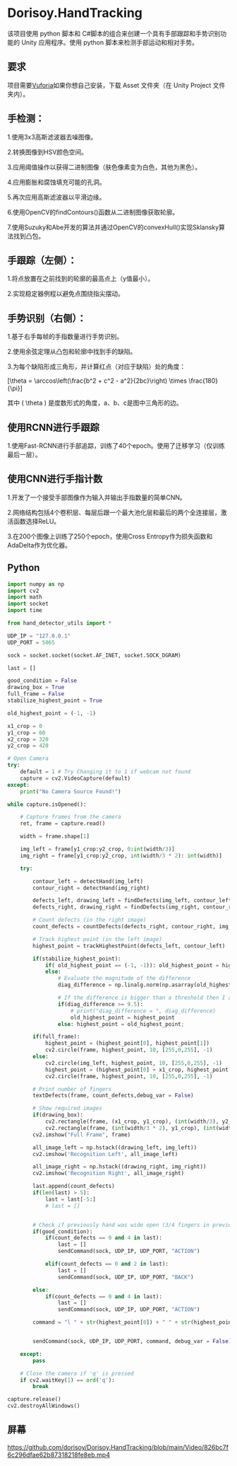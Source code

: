 # Dorisoy.HandTracking

该项目使用 python 脚本和 C#脚本的组合来创建一个具有手部跟踪和手势识别功能的 Unity 应用程序。使用 python 脚本来检测手部运动和相对手势。

## 要求

项目需要[Vuforia](https://developer.vuforia.com/)如果你想自己安装，下载 Asset 文件夹（在 Unity Project 文件夹内）。

## 手检测：

1.使用3x3高斯滤波器去噪图像。

2.转换图像到HSV颜色空间。

3.应用阈值操作以获得二进制图像（肤色像素变为白色，其他为黑色）。

4.应用膨胀和腐蚀填充可能的孔洞。

5.再次应用高斯滤波器以平滑边缘。

6.使用OpenCV的findContours()函数从二进制图像获取轮廓。

7.使用Suzuky和Abe开发的算法并通过OpenCV的convexHull()实现Sklansky算法找到凸包。

## 手跟踪（左侧）：

1.将点放置在之前找到的轮廓的最高点上（y值最小）。

2.实现稳定器例程以避免点围绕指尖摆动。

## 手势识别（右侧）：

1.基于右手每帧的手指数量进行手势识别。

2.使用余弦定理从凸包和轮廓中找到手的缺陷。

3.为每个缺陷形成三角形，并计算红点（对应于缺陷）处的角度：


[\theta = \arccos\left(\frac{b^2 + c^2 - a^2}{2bc}\right) \times \frac{180}{\pi}]

其中 ( \theta ) 是度数形式的角度，a、b、c是图中三角形的边。


## 使用RCNN进行手跟踪

1.使用Fast-RCNN进行手部追踪，训练了40个epoch。使用了迁移学习（仅训练最后一层）。

## 使用CNN进行手指计数

1.开发了一个接受手部图像作为输入并输出手指数量的简单CNN。

2.网络结构包括4个卷积层、每层后跟一个最大池化层和最后的两个全连接层，激活函数选择ReLU。

3.在200个图像上训练了250个epoch，使用Cross Entropy作为损失函数和AdaDelta作为优化器。


## Python

```python
import numpy as np
import cv2
import math
import socket
import time

from hand_detector_utils import *

UDP_IP = "127.0.0.1"
UDP_PORT = 5065

sock = socket.socket(socket.AF_INET, socket.SOCK_DGRAM)

last = []

good_condition = False
drawing_box = True
full_frame = False
stabilize_highest_point = True

old_highest_point = (-1, -1)

x1_crop = 0
y1_crop = 60
x2_crop = 320
y2_crop = 420

# Open Camera
try:
    default = 1 # Try Changing it to 1 if webcam not found
    capture = cv2.VideoCapture(default)
except:
    print("No Camera Source Found!")

while capture.isOpened():

    # Capture frames from the camera
    ret, frame = capture.read()

    width = frame.shape[1]

    img_left = frame[y1_crop:y2_crop, 0:int(width/3)]
    img_right = frame[y1_crop:y2_crop, int(width/3 * 2): int(width)]

    try:

        contour_left = detectHand(img_left)
        contour_right = detectHand(img_right)

        defects_left, drawing_left = findDefects(img_left, contour_left)
        defects_right, drawing_right = findDefects(img_right, contour_right)

        # Count defects (in the right image)
        count_defects = countDefects(defects_right, contour_right, img_right)

        # Track highest point (in the left image)
        highest_point = trackHighestPoint(defects_left, contour_left)

        if(stabilize_highest_point):
            if( old_highest_point == (-1, -1)): old_highest_point = highest_point
            else:
                # Evaluate the magnitude of the difference
                diag_difference = np.linalg.norm(np.asarray(old_highest_point) - np.asarray(highest_point))

                # If the difference is bigger than a threshold then I actually moved my finger
                if(diag_difference >= 9.5):
                    # print("diag_difference = ", diag_difference)
                    old_highest_point = highest_point
                else: highest_point = old_highest_point;

        if(full_frame):
            highest_point = (highest_point[0], highest_point[1])
            cv2.circle(frame, highest_point, 10, [255,0,255], -1)
        else:
            cv2.circle(img_left, highest_point, 10, [255,0,255], -1)
            highest_point = (highest_point[0] + x1_crop, highest_point[1] + y1_crop)
            cv2.circle(frame, highest_point, 10, [255,0,255], -1)

        # Print number of fingers
        textDefects(frame, count_defects,debug_var = False)

        # Show required images
        if(drawing_box):
            cv2.rectangle(frame, (x1_crop, y1_crop), (int(width/3), y2_crop),(0,0,255), 1)
            cv2.rectangle(frame, (int(width/3 * 2), y1_crop), (int(width), y2_crop),(0,0,255), 1)
        cv2.imshow("Full Frame", frame)

        all_image_left = np.hstack((drawing_left, img_left))
        cv2.imshow('Recognition Left', all_image_left)

        all_image_right = np.hstack((drawing_right, img_right))
        cv2.imshow('Recognition Right', all_image_right)

        last.append(count_defects)
        if(len(last) > 5):
            last = last[-5:]
            # last = []


        # Check if previously hand was wide open (3/4 fingers in previous frames), and is now a fist (0 fingers)
        if(good_condition):
            if(count_defects == 0 and 4 in last):
                last = []
                sendCommand(sock, UDP_IP, UDP_PORT, "ACTION")

            elif(count_defects == 0 and 2 in last):
                last = []
                sendCommand(sock, UDP_IP, UDP_PORT, "BACK")

        else:
            if(count_defects == 0 and 4 in last):
                last = []
                sendCommand(sock, UDP_IP, UDP_PORT, "ACTION")

        command = "l " + str(highest_point[0]) + " " + str(highest_point[1])


        sendCommand(sock, UDP_IP, UDP_PORT, command, debug_var = False)

    except:
        pass

    # Close the camera if 'q' is pressed
    if cv2.waitKey(1) == ord('q'):
        break

capture.release()
cv2.destroyAllWindows()
```

## 屏幕

https://github.com/dorisoy/Dorisoy.HandTracking/blob/main/Video/826bc7f6c296dfae62b87318218fe8eb.mp4
